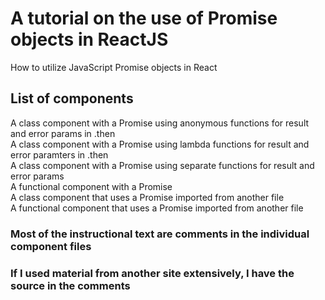 # A tutorial on the use of Promise objects in ReactJS

How to utilize JavaScript Promise objects in React

## List of components

A class component with a Promise using anonymous functions for result and error params in .then<br/>
A class component with a Promise using lambda functions for result and error paramters in .then<br/>
A class component with a Promise using separate functions for result and error params<br/>
A functional component with a Promise <br/>
A class component that uses a Promise imported from another file<br/>
A functional component that uses a Promise imported from another file<br/>

### Most of the instructional text are comments in the individual component files
### If I used material from another site extensively, I have the source in the comments
